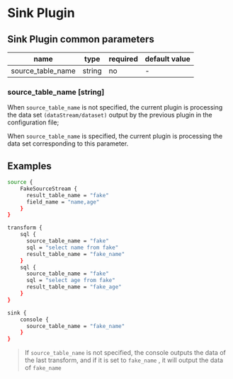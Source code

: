 # Sink Plugin

## Sink Plugin common parameters

| name              | type   | required | default value |
| ----------------- | ------ | -------- | ------------- |
| source_table_name | string | no       | -             |

### source_table_name [string]

When `source_table_name` is not specified, the current plugin is processing the data set `(dataStream/dataset)` output by the previous plugin in the configuration file;

When `source_table_name` is specified, the current plugin is processing the data set corresponding to this parameter.

## Examples

```bash
source {
    FakeSourceStream {
      result_table_name = "fake"
      field_name = "name,age"
    }
}

transform {
    sql {
      source_table_name = "fake"
      sql = "select name from fake"
      result_table_name = "fake_name"
    }
    sql {
      source_table_name = "fake"
      sql = "select age from fake"
      result_table_name = "fake_age"
    }
}

sink {
    console {
      source_table_name = "fake_name"
    }
}
```

> If `source_table_name` is not specified, the console outputs the data of the last transform, and if it is set to `fake_name` , it will output the data of `fake_name`
